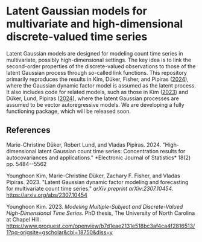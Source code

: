 # Latent Gaussian models for multivariate and high-dimensional discrete-valued time series

Latent Gaussian models are designed for modeling count time series in multivariate, possibly high-dimensional settings. The key idea is to link the second-order properties of the discrete-valued observations to those of the latent Gaussian process through so-called link functions. This repository primarily reproduces the results in Kim, Düker, Fisher, and Pipiras ([2024](#ref-latent_dfm)), where the Gaussian dynamic factor model is assumed as the latent process. It also includes code for related models, such as those in Kim ([2023](#ref-latent_thesis)) and Düker, Lund, Pipiras ([2024](#ref-latent_var)), where the latent Gaussian processes are assumed to be vector autoregressive models. We are developing a fully functioning package, which will be released soon.

## References

<div id="ref-latent_var" class="references" style="margin-bottom: 1em;">
Marie-Christine Düker, Robert Lund, and Vladas Pipiras. 2024. "High-dimensional latent Gaussian count time series: Concentration results for autocovariances and applications." *Electronic Journal of Statistics* 18(2) pp. 5484--5562 <https://projecteuclid.org/journals/electronic-journal-of-statistics/volume-18/issue-2/High-dimensional-latent-Gaussian-count-time-series--Concentration-results/10.1214/24-EJS3125.full>
</div>

<div id="ref-latent_dfm" class="references" style="margin-bottom: 1em;">
Younghoon Kim, Marie-Christine Düker, Zachary F. Fisher, and Vladas Pipiras. 2023. "Latent Gaussian dynamic factor modeling and forecasting for multivariate count time series." <em>arXiv preprint arXiv:2307.10454.</em> <a href="https://arxiv.org/abs/2307.10454">https://arxiv.org/abs/2307.10454</a>
</div>

<div id="ref-latent_thesis" class="references" style="margin-bottom: 1em;">
Younghoon Kim. 2023. <em>Modeling Multiple-Subject and Discrete-Valued High-Dimensional Time Series.</em> PhD thesis, The University of North Carolina at Chapel Hill. <a href="https://www.proquest.com/openview/b7d1eae2131e518bc3af4ca4f2816513/1?pq-origsite=gscholar&cbl=18750&diss=y">https://www.proquest.com/openview/b7d1eae2131e518bc3af4ca4f2816513/1?pq-origsite=gscholar&cbl=18750&diss=y</a>
</div>
